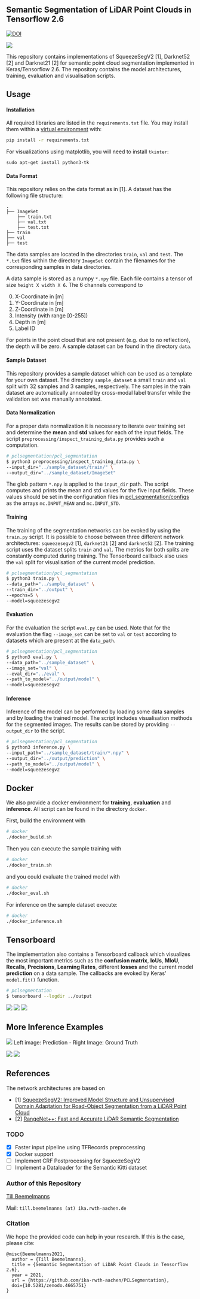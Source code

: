 ## Semantic Segmentation of LiDAR Point Clouds in Tensorflow 2.6
[![DOI](https://zenodo.org/badge/346761395.svg)](https://zenodo.org/badge/latestdoi/346761395)

![](assets/video2.gif)

This repository contains implementations of SqueezeSegV2 [1], Darknet52 [2] and Darknet21 [2] for semantic point cloud
segmentation implemented in Keras/Tensorflow 2.6. The repository contains the model architectures, training, evaluation and
visualisation scripts.

## Usage


#### Installation
All required libraries are listed in the `requirements.txt` file. You may install them within a [virtual environment](https://packaging.python.org/guides/installing-using-pip-and-virtual-environments/#creating-a-virtual-environment) with:
```bash
pip install -r requirements.txt
```

For visualizations using matplotlib, you will need to install `tkinter`:

`sudo apt-get install python3-tk`

#### Data Format
This repository relies on the data format as in [1]. A dataset has the following file structure:
```
.
├── ImageSet
    ├── train.txt
    ├── val.txt
    ├── test.txt
├── train
├── val
├── test
```
The data samples are located in the directories `train`, `val` and `test`. The `*.txt` files within the directory
`ImageSet` contain the filenames for the corresponding samples in data directories.
 
 A data sample is stored as a numpy `*.npy` file. Each file contains
a tensor of size `height X width X 6`. The 6 channels correspond to

0. X-Coordinate in [m]
1. Y-Coordinate in [m]
2. Z-Coordinate in [m]
3. Intensity (with range [0-255])
4. Depth in [m]
5. Label ID

For points in the point cloud that are not present (e.g. due to no reflection), the depth will be zero.
A sample dataset can be found in the directory `data`.

#### Sample Dataset
This repository provides a sample dataset which can be used as a template for your own dataset. The directory 
`sample_dataset` a small `train` and `val` split with 32 samples and 3 samples, respectively. The samples in the train
dataset are automatically annoated by cross-modal label transfer while the validation set was manually annotated.


#### Data Normalization
For a proper data normalization it is necessary to iterate over training set and determine the __mean__ and __std__
values for each of the input fields. The script `preprocessing/inspect_training_data.py` provides such a computation.

```bash
# pclsegmentation/pcl_segmentation
$ python3 preprocessing/inspect_training_data.py \
--input_dir="../sample_dataset/train/" \
--output_dir="../sample_dataset/ImageSet"
```
The glob pattern `*.npy` is applied to the `input_dir` path. The script computes and prints the mean and std values
for the five input fields. These values should be set in the configuration files in [pcl_segmentation/configs](pcl_segmentation/configs) as the arrays `mc.INPUT_MEAN` and
 `mc.INPUT_STD`.

#### Training
The training of the segmentation networks can be evoked by using the `train.py` script. It is possible to choose between
three different network architectures: `squeezesegv2` [1],  `darknet21` [2] and `darknet52` [2].
The training script uses the dataset splits `train` and `val`. The metrics for both splits are constantly computed
during training. The Tensorboard callback also uses the `val` split for visualisation of the current model prediction.
```bash
# pclsegmentation/pcl_segmentation
$ python3 train.py \
--data_path="../sample_dataset" \
--train_dir="../output" \
--epochs=5 \
--model=squeezesegv2
```

#### Evaluation
For the evaluation the script `eval.py` can be used.
Note that for the evaluation the flag `--image_set` can be set to `val` or `test` according to datasets which are present
at the `data_path`.
```bash
# pclsegmentation/pcl_segmentation
$ python3 eval.py \
--data_path="../sample_dataset" \
--image_set="val" \
--eval_dir="../eval" \
--path_to_model="../output/model" \
--model=squeezesegv2
```

#### Inference
Inference of the model can be performed by loading some data samples and by loading the trained model. The script 
includes visualisation methods for the segmented images. The results can be stored by providing 
`--output_dir` to the script.
```bash
# pclsegmentation/pcl_segmentation
$ python3 inference.py \
--input_path="../sample_dataset/train/*.npy" \
--output_dir="../output/prediction" \
--path_to_model="../output/model" \
--model=squeezesegv2
```

## Docker
We also provide a docker environment for __training__, __evaluation__ and __inference__. All script can be found in the directory `docker`.

First, build the environment with 
```bash
# docker
./docker_build.sh
```

Then you can execute the sample training with
```bash
# docker
./docker_train.sh
```

and you could evaluate the trained model with
```bash
# docker
./docker_eval.sh
```

For inference on the sample dataset execute:
```bash
# docker
./docker_inference.sh
```

## Tensorboard
The implementation also contains a Tensorboard callback which visualizes the most important metrics such as the __confusion
matrix__, __IoUs__, __MIoU__, __Recalls__, __Precisions__, __Learning Rates__, different __losses__ and the current model
__prediction__ on a data sample. The callbacks are evoked by Keras' `model.fit()` function.

```bash
# pclsegmentation
$ tensorboard --logdir ../output
```

![](assets/confusion_matrix.png)
![](assets/ious.png)
![](assets/predictions.png)


## More Inference Examples
![](assets/image2.png)
Left image: Prediction - Right Image: Ground Truth

![](assets/image1.png)
![](assets/video1.gif)


## References
The network architectures are based on 
- [1] [SqueezeSegV2: Improved Model Structure and Unsupervised Domain Adaptation for Road-Object Segmentation from a 
LiDAR Point Cloud](https://github.com/xuanyuzhou98/SqueezeSegV2)
- [2] [RangeNet++: Fast and Accurate LiDAR Semantic Segmentation](https://github.com/PRBonn/lidar-bonnetal)


### TODO
- [x] Faster input pipeline using TFRecords preprocessing
- [x] Docker support
- [ ] Implement CRF Postprocessing for SqueezeSegV2
- [ ] Implement a Dataloader for the Semantic Kitti dataset

### Author of this Repository
[Till Beemelmanns](https://github.com/TillBeemelmanns)

Mail: `till.beemelmanns (at) ika.rwth-aachen.de`

### Citation 

We hope the provided code can help in your research. If this is the case, please cite:

```
@misc{Beemelmanns2021,
  author = {Till Beemelmanns},
  title = {Semantic Segmentation of LiDAR Point Clouds in Tensorflow 2.6},
  year = 2021,
  url = {https://github.com/ika-rwth-aachen/PCLSegmentation},
  doi={10.5281/zenodo.4665751}
}
```
